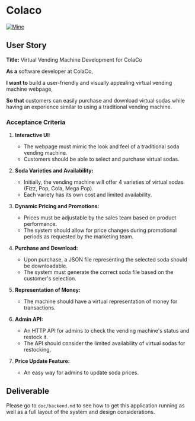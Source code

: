 # Colaco

[![Mine](docs/my_frontend.png)](docs/my_frontend.png)

## User Story

**Title:** Virtual Vending Machine Development for ColaCo

**As a** software developer at ColaCo,

**I want to** build a user-friendly and visually appealing virtual vending machine webpage,

**So that** customers can easily purchase and download virtual sodas while having an experience similar to using a traditional vending machine.

### Acceptance Criteria

1. **Interactive UI:**
   - The webpage must mimic the look and feel of a traditional soda vending machine.
   - Customers should be able to select and purchase virtual sodas.

2. **Soda Varieties and Availability:**
   - Initially, the vending machine will offer 4 varieties of virtual sodas (Fizz, Pop, Cola, Mega Pop).
   - Each variety has its own cost and limited availability.

3. **Dynamic Pricing and Promotions:**
   - Prices must be adjustable by the sales team based on product performance.
   - The system should allow for price changes during promotional periods as requested by the marketing team.

4. **Purchase and Download:**
   - Upon purchase, a JSON file representing the selected soda should be downloadable.
   - The system must generate the correct soda file based on the customer's selection.

5. **Representation of Money:**
   - The machine should have a virtual representation of money for transactions.

6. **Admin API:**
   - An HTTP API for admins to check the vending machine's status and restock it.
   - The API should consider the limited availability of virtual sodas for restocking.

7. **Price Update Feature:**
   - An easy way for admins to update soda prices.
  
## Deliverable
Please go to `doc/backend.md` to see how to get this application running as well as a full layout of the system and design considerations.
